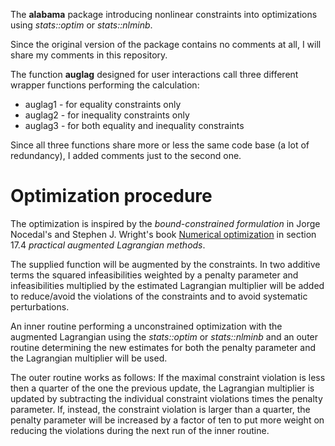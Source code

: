 The **alabama** package introducing nonlinear constraints into optimizations using *stats::optim* or *stats::nlminb*. 

Since the original version of the package contains no comments at all, I will share my comments in this repository.

The function **auglag** designed for user interactions call three different wrapper functions performing the calculation:
- auglag1 - for equality constraints only
- auglag2 - for inequality constraints only
- auglag3 - for both equality and inequality constraints

Since all three functions share more or less the same code base (a lot of redundancy), I added comments just to the second one.

# Optimization procedure
The optimization is inspired by the *bound-constrained formulation* in Jorge Nocedal's and Stephen J. Wright's book [Numerical optimization](https://link.springer.com/book/10.1007%2F978-0-387-40065-5) in section 17.4 *practical augmented Lagrangian methods*.

The supplied function will be augmented by the constraints. In two additive terms the squared infeasibilities weighted by a penalty parameter and infeasibilities multiplied by the estimated Lagrangian multiplier will be added to reduce/avoid the violations of the constraints and to avoid systematic perturbations.

An inner routine performing a unconstrained optimization with the augmented Lagrangian using the *stats::optim* or *stats::nlminb* and an outer routine determining the new estimates for both the penalty parameter and the Lagrangian multiplier will be used.

The outer routine works as follows: If the maximal constraint violation is less then a quarter of the one the previous update, the Lagrangian multiplier is updated by subtracting the individual constraint violations times the penalty parameter. If, instead, the constraint violation is larger than a quarter, the penalty parameter will be increased by a factor of ten to put more weight on reducing the violations during the next run of the inner routine.
